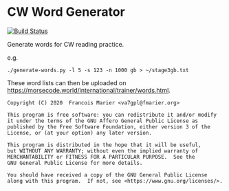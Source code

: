 # CW Word Generator

[![Build Status](https://travis-ci.com/fmarier/cw-word-generator.svg?branch=master)](https://travis-ci.com/fmarier/cw-word-generator)

Generate words for CW reading practice.

e.g.

    ./generate-words.py -l 5 -s 123 -n 1000 gb > ~/stage3gb.txt

These word lists can then be uploaded on <https://morsecode.world/international/trainer/words.html>.

```
Copyright (C) 2020  Francois Marier <va7gpl@fmarier.org>

This program is free software: you can redistribute it and/or modify
it under the terms of the GNU Affero General Public License as
published by the Free Software Foundation, either version 3 of the
License, or (at your option) any later version.

This program is distributed in the hope that it will be useful,
but WITHOUT ANY WARRANTY; without even the implied warranty of
MERCHANTABILITY or FITNESS FOR A PARTICULAR PURPOSE.  See the
GNU General Public License for more details.

You should have received a copy of the GNU General Public License
along with this program.  If not, see <https://www.gnu.org/licenses/>.
```
